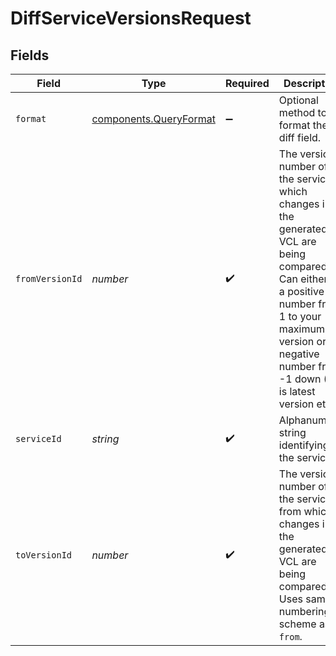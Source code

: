# DiffServiceVersionsRequest


## Fields

| Field                                                                                                                                                                                                                    | Type                                                                                                                                                                                                                     | Required                                                                                                                                                                                                                 | Description                                                                                                                                                                                                              | Example                                                                                                                                                                                                                  |
| ------------------------------------------------------------------------------------------------------------------------------------------------------------------------------------------------------------------------ | ------------------------------------------------------------------------------------------------------------------------------------------------------------------------------------------------------------------------ | ------------------------------------------------------------------------------------------------------------------------------------------------------------------------------------------------------------------------ | ------------------------------------------------------------------------------------------------------------------------------------------------------------------------------------------------------------------------ | ------------------------------------------------------------------------------------------------------------------------------------------------------------------------------------------------------------------------ |
| `format`                                                                                                                                                                                                                 | [components.QueryFormat](../../models/shared/queryformat.md)                                                                                                                                                             | :heavy_minus_sign:                                                                                                                                                                                                       | Optional method to format the diff field.                                                                                                                                                                                |                                                                                                                                                                                                                          |
| `fromVersionId`                                                                                                                                                                                                          | *number*                                                                                                                                                                                                                 | :heavy_check_mark:                                                                                                                                                                                                       | The version number of the service to which changes in the generated VCL are being compared. Can either be a positive number from 1 to your maximum version or a negative number from -1 down (-1 is latest version etc). | 1                                                                                                                                                                                                                        |
| `serviceId`                                                                                                                                                                                                              | *string*                                                                                                                                                                                                                 | :heavy_check_mark:                                                                                                                                                                                                       | Alphanumeric string identifying the service.                                                                                                                                                                             | SU1Z0isxPaozGVKXdv0eY                                                                                                                                                                                                    |
| `toVersionId`                                                                                                                                                                                                            | *number*                                                                                                                                                                                                                 | :heavy_check_mark:                                                                                                                                                                                                       | The version number of the service from which changes in the generated VCL are being compared. Uses same numbering scheme as `from`.                                                                                      | 2                                                                                                                                                                                                                        |